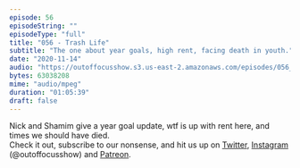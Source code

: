 ```yaml
---
episode: 56
episodeString: ""
episodeType: "full"
title: "056 - Trash Life"
subtitle: "The one about year goals, high rent, facing death in youth." 
date: "2020-11-14"
audio: "https://outoffocusshow.s3.us-east-2.amazonaws.com/episodes/056_Trash-Life.mp3"
bytes: 63038208
mime: "audio/mpeg"
duration: "01:05:39"
draft: false
---
```


Nick and Shamim give a year goal update, wtf is up with rent here, and times we should have died.  
Check it out, subscribe to our nonsense, and hit us up on [Twitter][twit], [Instagram][insta] (\@outoffocusshow) and [Patreon][patreon].

[twit]: https://twitter.com/outoffocusshow
[insta]: https://instagram.com/outoffocusshow
[patreon]: https://www.patreon.com/outoffocusshow
